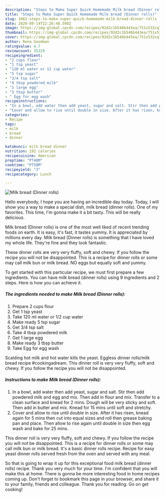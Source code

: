 ```yaml
---
description: "Steps to Make Super Quick Homemade Milk bread (Dinner rolls)"
title: "Steps to Make Super Quick Homemade Milk bread (Dinner rolls)"
slug: 1662-steps-to-make-super-quick-homemade-milk-bread-dinner-rolls
date: 2020-09-14T22:26:48.598Z
image: https://img-global.cpcdn.com/recipes/92d2c1b546b443ea/751x532cq70/milk-bread-dinner-rolls-recipe-main-photo.jpg
thumbnail: https://img-global.cpcdn.com/recipes/92d2c1b546b443ea/751x532cq70/milk-bread-dinner-rolls-recipe-main-photo.jpg
cover: https://img-global.cpcdn.com/recipes/92d2c1b546b443ea/751x532cq70/milk-bread-dinner-rolls-recipe-main-photo.jpg
author: Rena Goodman
ratingvalue: 4.7
reviewcount: 35229
recipeingredient:
- "2 cups flour"
- "1 tsp yeast"
- "120 ml water or 12 cup water"
- "5 tsp sugar"
- "3/4 tsp salt"
- "4 tbsp powdered milk"
- "1 large egg"
- "3 tbsp butter"
- " Egg for egg wash"
recipeinstructions:
- "In a bowl, add water then add yeast, sugar and salt. Stir then add powdered milk and egg and mix. Then add in flour and mix. Transfer to a clean surface and knead for 2 mins. Dough will be very sticky and soft. Then add in butter and mix. Knead for 15 mins until soft and stretchy."
- "Cover and allow to rise until double in size. After it has risen, knead again for 5 mins then cut into equal sizes and roll then grease baking pan and place. Then allow to rise again until double in size then egg wash and bake for 25 mins."
categories:
- Recipe
tags:
- milk
- bread
- dinner

katakunci: milk bread dinner 
nutrition: 192 calories
recipecuisine: American
preptime: "PT40M"
cooktime: "PT58M"
recipeyield: "3"
recipecategory: Lunch

---
```



![Milk bread (Dinner rolls)](https://img-global.cpcdn.com/recipes/92d2c1b546b443ea/751x532cq70/milk-bread-dinner-rolls-recipe-main-photo.jpg)

Hello everybody, I hope you are having an incredible day today. Today, I will show you a way to make a special dish, milk bread (dinner rolls). One of my favorites. This time, I'm gonna make it a bit tasty. This will be really delicious.

Milk bread (Dinner rolls) is one of the most well liked of recent trending foods on earth. It is easy, it's fast, it tastes yummy. It is appreciated by millions every day. Milk bread (Dinner rolls) is something that I have loved my whole life. They're fine and they look fantastic.

These dinner rolls are very very fluffy, soft and chewy. If you follow the recipe you will not be disappointed. This is a recipe for dinner rolls or some may call milk bun or milk bread. NO eggs but equally soft and yummy.


To get started with this particular recipe, we must first prepare a few ingredients. You can have milk bread (dinner rolls) using 9 ingredients and 2 steps. Here is how you can achieve it.

<!--inarticleads1-->

##### The ingredients needed to make Milk bread (Dinner rolls):

1. Prepare 2 cups flour
1. Get 1 tsp yeast
1. Take 120 ml water or 1/2 cup water
1. Make ready 5 tsp sugar
1. Get 3/4 tsp salt
1. Take 4 tbsp powdered milk
1. Get 1 large egg
1. Make ready 3 tbsp butter
1. Take  Egg for egg wash


Scalding hot milk and hot water kills the yeast. Eggless dinner rolls/milk bread recipe #cookingadream. This dinner roll is very very fluffy, soft and chewy. If you follow the recipe you will not be disappointed. 

<!--inarticleads2-->

##### Instructions to make Milk bread (Dinner rolls):

1. In a bowl, add water then add yeast, sugar and salt. Stir then add powdered milk and egg and mix. Then add in flour and mix. Transfer to a clean surface and knead for 2 mins. Dough will be very sticky and soft. Then add in butter and mix. Knead for 15 mins until soft and stretchy.
1. Cover and allow to rise until double in size. After it has risen, knead again for 5 mins then cut into equal sizes and roll then grease baking pan and place. Then allow to rise again until double in size then egg wash and bake for 25 mins.


This dinner roll is very very fluffy, soft and chewy. If you follow the recipe you will not be disappointed. This is a recipe for dinner rolls or some may call milk bun or milk bread. It&#39;s a basic dinner rolls recipe. Recipe for easy yeast dinner rolls served fresh from the oven and served with any meal. 

So that is going to wrap it up for this exceptional food milk bread (dinner rolls) recipe. Thank you very much for your time. I'm confident that you will make this at home. There is gonna be more interesting food in home recipes coming up. Don't forget to bookmark this page in your browser, and share it to your family, friends and colleague. Thank you for reading. Go on get cooking!
